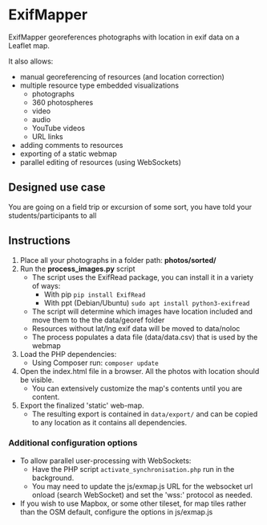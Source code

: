 # ExifMapper
ExifMapper georeferences photographs with location in exif data on a Leaflet map.

It also allows:
- manual georeferencing of resources (and location correction)
- multiple resource type embedded visualizations
    - photographs
    - 360 photospheres
    - video
    - audio
    - YouTube videos
    - URL links
- adding comments to resources
- exporting of a static webmap
- parallel editing of resources (using WebSockets)

## Designed use case
You are going on a field trip or excursion of some sort, you have told your students/participants to all 

## Instructions
1. Place all your photographs in a folder path: **photos/sorted/**
2. Run the **process_images.py** script
    - The script uses the ExifRead package, you can install it in a variety of ways:
        - With pip `pip install ExifRead`
        - With ppt (Debian/Ubuntu) `sudo apt install python3-exifread`
    - The script will determine which images have location included and move them to the the data/georef folder
    - Resources without lat/lng exif data will be moved to data/noloc
    - The process populates a data file (data/data.csv) that is used by the webmap
3. Load the PHP dependencies:
    - Using Composer run: `composer update`
3. Open the index.html file in a browser. All the photos with location should be visible.
    - You can extensively customize the map's contents until you are content.
4. Export the finalized 'static' web-map.
    - The resulting export is contained in `data/export/` and can be copied to any location as it contains all dependencies.

### Additional configuration options 
- To allow parallel user-processing with WebSockets:
    - Have the PHP script `activate_synchronisation.php` run in the background.
    - You may need to update the js/exmap.js URL for the websocket url onload (search WebSocket) and set the 'wss:' protocol as needed.
- If you wish to use Mapbox, or some other tileset, for map tiles rather than the OSM default, configure the options in js/exmap.js

